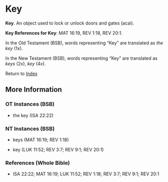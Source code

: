 # Key
**Key**. 
An object used to lock or unlock doors and gates (acai). 


**Key References for Key**: 
MAT 16:19, REV 1:18, REV 20:1. 


In the Old Testament (BSB), words representing “Key” are translated as 
*the key* (1x). 


In the New Testament (BSB), words representing “Key” are translated as 
*keys* (2x), *key* (4x). 


Return to [Index](00-Index.md)

## More Information

### OT Instances (BSB)

* the key (ISA 22:22)



### NT Instances (BSB)

* keys (MAT 16:19; REV 1:18)

* key (LUK 11:52; REV 3:7; REV 9:1; REV 20:1)



### References (Whole Bible)

* ISA 22:22; MAT 16:19; LUK 11:52; REV 1:18; REV 3:7; REV 9:1; REV 20:1



